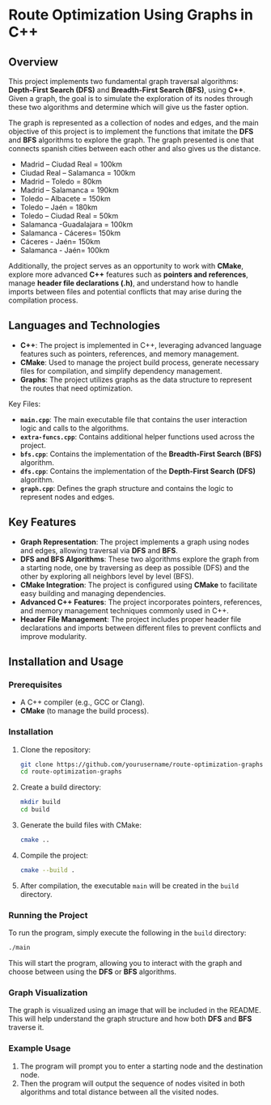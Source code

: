 # Route Optimization Using Graphs in C++

## Overview

This project implements two fundamental graph traversal algorithms: **Depth-First Search (DFS)** and **Breadth-First Search (BFS)**, using **C++**. Given a graph, the goal is to simulate the exploration of its nodes through these two algorithms and determine which will give us the faster option.

The graph is represented as a collection of nodes and edges, and the main objective of this project is to implement the functions that imitate the **DFS** and **BFS** algorithms to explore the graph. The graph presented is one that connects spanish cities between each other and also gives us the distance. 
- Madrid – Ciudad Real = 100km
- Ciudad Real – Salamanca = 100km
- Madrid – Toledo = 80km
- Madrid – Salamanca = 190km
- Toledo – Albacete = 150km
- Toledo – Jaén = 180km
- Toledo – Ciudad Real = 50km
- Salamanca -Guadalajara = 100km
- Salamanca - Cáceres= 150km
- Cáceres - Jaén= 150km
- Salamanca - Jaén= 100km

Additionally, the project serves as an opportunity to work with **CMake**, explore more advanced **C++** features such as **pointers and references**, manage **header file declarations (.h)**, and understand how to handle imports between files and potential conflicts that may arise during the compilation process.

## Languages and Technologies

- **C++**: The project is implemented in C++, leveraging advanced language features such as pointers, references, and memory management.
- **CMake**: Used to manage the project build process, generate necessary files for compilation, and simplify dependency management.
- **Graphs**: The project utilizes graphs as the data structure to represent the routes that need optimization.

Key Files:
- **`main.cpp`**: The main executable file that contains the user interaction logic and calls to the algorithms.
- **`extra-funcs.cpp`**: Contains additional helper functions used across the project.
- **`bfs.cpp`**: Contains the implementation of the **Breadth-First Search (BFS)** algorithm.
- **`dfs.cpp`**: Contains the implementation of the **Depth-First Search (DFS)** algorithm.
- **`graph.cpp`**: Defines the graph structure and contains the logic to represent nodes and edges.

## Key Features

- **Graph Representation**: The project implements a graph using nodes and edges, allowing traversal via **DFS** and **BFS**.
- **DFS and BFS Algorithms**: These two algorithms explore the graph from a starting node, one by traversing as deep as possible (DFS) and the other by exploring all neighbors level by level (BFS).
- **CMake Integration**: The project is configured using **CMake** to facilitate easy building and managing dependencies.
- **Advanced C++ Features**: The project incorporates pointers, references, and memory management techniques commonly used in C++.
- **Header File Management**: The project includes proper header file declarations and imports between different files to prevent conflicts and improve modularity.

## Installation and Usage

### Prerequisites

- A C++ compiler (e.g., GCC or Clang).
- **CMake** (to manage the build process).
  
### Installation

1. Clone the repository:

   ```bash
   git clone https://github.com/yourusername/route-optimization-graphs.git
   cd route-optimization-graphs
   ```

2. Create a build directory:

   ```bash
   mkdir build
   cd build
   ```

3. Generate the build files with CMake:

   ```bash
   cmake ..
   ```

4. Compile the project:

   ```bash
   cmake --build .
   ```

5. After compilation, the executable `main` will be created in the `build` directory.

### Running the Project

To run the program, simply execute the following in the `build` directory:

```bash
./main
```

This will start the program, allowing you to interact with the graph and choose between using the **DFS** or **BFS** algorithms.

### Graph Visualization

The graph is visualized using an image that will be included in the README. This will help understand the graph structure and how both **DFS** and **BFS** traverse it.

### Example Usage

1. The program will prompt you to enter a starting node and the destination node.
2. Then the program will output the sequence of nodes visited in both algorithms and total distance between all the visited nodes.
